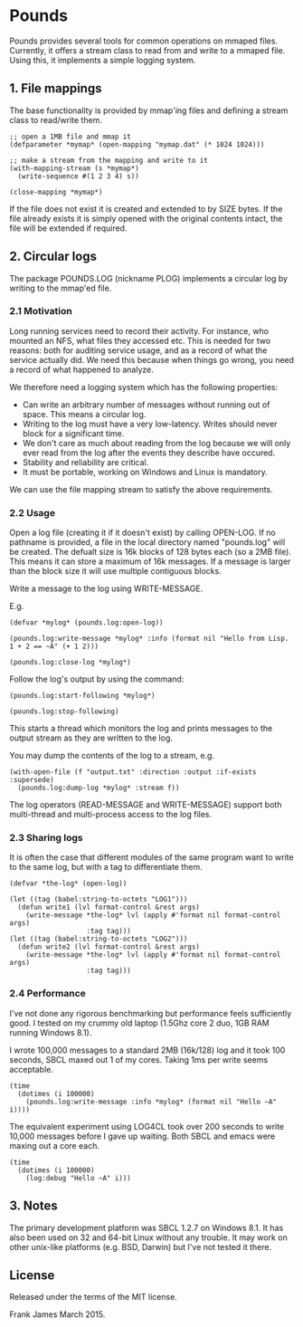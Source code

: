 # Pounds
Pounds provides several tools for common operations on mmaped files. Currently, it offers a stream class
to read from and write to a mmaped file. Using this, it implements a simple logging system.

## 1. File mappings
The base functionality is provided by mmap'ing files and defining a stream class to read/write them. 

```
;; open a 1MB file and mmap it
(defparameter *mymap* (open-mapping "mymap.dat" (* 1024 1024)))

;; make a stream from the mapping and write to it
(with-mapping-stream (s *mymap*)
  (write-sequence #(1 2 3 4) s))

(close-mapping *mymap*)
```

If the file does not exist it is created and extended to by SIZE bytes. If the file already 
exists it is simply opened with the original contents intact, the file will be extended if required.

## 2. Circular logs
The package POUNDS.LOG (nickname PLOG) implements a circular log by writing to the mmap'ed file. 

### 2.1 Motivation
Long running services need to record their activity. For instance, who mounted an NFS, what files they 
accessed etc. This is needed for two reasons: both for auditing service usage, and as a record of what 
the service actually did. We need this because when things go wrong, you need a record of what happened
to analyze. 

We therefore need a logging system which has the following properties:
* Can write an arbitrary number of messages without running out of space. This means a circular log.
* Writing to the log must have a very low-latency. Writes should never block for a significant time.
* We don't care as much about reading from the log because we will only ever read from the 
log after the events they describe have occured. 
* Stability and reliability are critical.
* It must be portable, working on Windows and Linux is mandatory.

We can use the file mapping stream to satisfy the above requirements.

### 2.2 Usage

Open a log file (creating it if it doesn't exist) by calling OPEN-LOG. If no pathname 
is provided, a file in the local directory named "pounds.log" will be created. 
The defualt size is 16k blocks of 128 bytes each (so a 2MB file). This means it can 
store a maximum of 16k messages. If a message is larger than the block size it will 
use multiple contiguous blocks.

Write a message to the log using WRITE-MESSAGE.

E.g.
```
(defvar *mylog* (pounds.log:open-log))

(pounds.log:write-message *mylog* :info (format nil "Hello from Lisp. 1 + 2 == ~A" (+ 1 2)))

(pounds.log:close-log *mylog*)
```

Follow the log's output by using the command:
```
(pounds.log:start-following *mylog*)

(pounds.log:stop-following)
``` 
This starts a thread which monitors the log and prints messages to the output stream 
as they are written to the log. 

You may dump the contents of the log to a stream, e.g.
```
(with-open-file (f "output.txt" :direction :output :if-exists :supersede)
  (pounds.log:dump-log *mylog* :stream f))
```

The log operators (READ-MESSAGE and WRITE-MESSAGE) support both multi-thread and multi-process access to the log files.

### 2.3 Sharing logs

It is often the case that different modules of the same program want to write to the same log, but 
with a tag to differentiate them. 
```
(defvar *the-log* (open-log))

(let ((tag (babel:string-to-octets "LOG1")))
  (defun write1 (lvl format-control &rest args)
    (write-message *the-log* lvl (apply #'format nil format-control args) 
                   :tag tag)))
(let ((tag (babel:string-to-octets "LOG2")))
  (defun write2 (lvl format-control &rest args)
    (write-message *the-log* lvl (apply #'format nil format-control args)
                   :tag tag)))
```

### 2.4 Performance

I've not done any rigorous benchmarking but performance feels sufficiently good. I tested on my 
crummy old laptop (1.5Ghz core 2 duo, 1GB RAM running Windows 8.1).


I wrote 100,000 messages to a standard 2MB (16k/128) log and it took 100 seconds, SBCL maxed out 1 of my cores. 
Taking 1ms per write seems acceptable. 
```
(time
  (dotimes (i 100000)
    (pounds.log:write-message :info *mylog* (format nil "Hello ~A" i))))
```

The equivalent experiment using LOG4CL took over 200 seconds to write 10,000 messages 
before I gave up waiting. Both SBCL and emacs were maxing out a core each. 
```
(time  
  (dotimes (i 100000)
    (log:debug "Hello ~A" i)))
```

## 3. Notes

The primary development platform was SBCL 1.2.7 on Windows 8.1. It has also been used on 32 and 64-bit Linux 
without any trouble. It may work on other unix-like platforms (e.g. BSD, Darwin) but I've not tested it there. 

## License

Released under the terms of the MIT license.

Frank James
March 2015.